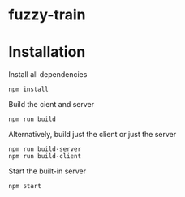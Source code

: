 # fuzzy-train
# Installation

Install all dependencies
~~~~
npm install
~~~~

Build the cient and server
~~~~
npm run build
~~~~

Alternatively, build just the client or just the server
~~~~
npm run build-server
npm run build-client
~~~~

Start the built-in server
~~~~
npm start
~~~~
